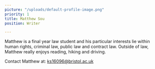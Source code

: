 ```yaml
---
picture: "/uploads/default-profile-image.png"
priority: 1
title: Matthew Sou
position: Writer

---
```

Matthew is a final year law student and his particular interests lie within human rights, criminal law, public law and contract law. Outside of law, Matthew really enjoys reading, hiking and driving.

Contact Matthew at: ks16096@bristol.ac.uk